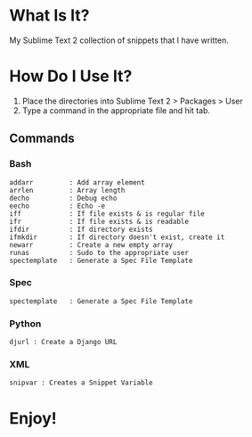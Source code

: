 # What Is It?

My Sublime Text 2 collection of snippets that I have written.

# How Do I Use It?

1. Place the directories into Sublime Text 2 > Packages > User
2. Type a command in the appropriate file and hit tab.

## Commands

### Bash
	addarr  	   : Add array element
	arrlen  	   : Array length
	decho   	   : Debug echo
	eecho   	   : Echo -e
	iff     	   : If file exists & is regular file
	ifr     	   : If file exists & is readable
	ifdir   	   : If directory exists
	ifmkdir 	   : If directory doesn't exist, create it
	newarr  	   : Create a new empty array
	runas   	   : Sudo to the appropriate user
	spectemplate   : Generate a Spec File Template

### Spec
	spectemplate   : Generate a Spec File Template

### Python
	djurl : Create a Django URL

### XML
	snipvar : Creates a Snippet Variable
	
# Enjoy!